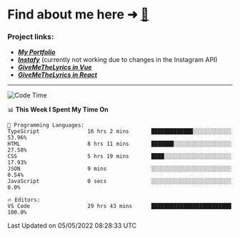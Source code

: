 # Find about me here ➜ [🧑](https://pauabella.dev)

### Project links:
- ***[My Portfolio](https://pauabella.dev)***
- ***[Instafy](https://instafy.me)*** (currently not working due to changes in the Instagram API)
- ***[GiveMeTheLyrics in Vue](https://lyrics.pauabella.dev)***
- ***[GiveMeTheLyrics in React](https://pauabella.dev/GiveMeTheLyrics)***

---
<!--START_SECTION:waka-->
![Code Time](http://img.shields.io/badge/Code%20Time-1%2C017%20hrs%2014%20mins-blue)

📊 **This Week I Spent My Time On** 

```text
💬 Programming Languages: 
TypeScript               16 hrs 2 mins       █████████████░░░░░░░░░░░░   53.96% 
HTML                     8 hrs 11 mins       ███████░░░░░░░░░░░░░░░░░░   27.58% 
CSS                      5 hrs 19 mins       ████░░░░░░░░░░░░░░░░░░░░░   17.93% 
JSON                     9 mins              ░░░░░░░░░░░░░░░░░░░░░░░░░   0.54% 
JavaScript               0 secs              ░░░░░░░░░░░░░░░░░░░░░░░░░   0.0%

🔥 Editors: 
VS Code                  29 hrs 43 mins      █████████████████████████   100.0%

```


 Last Updated on 05/05/2022 08:28:33 UTC
<!--END_SECTION:waka-->

